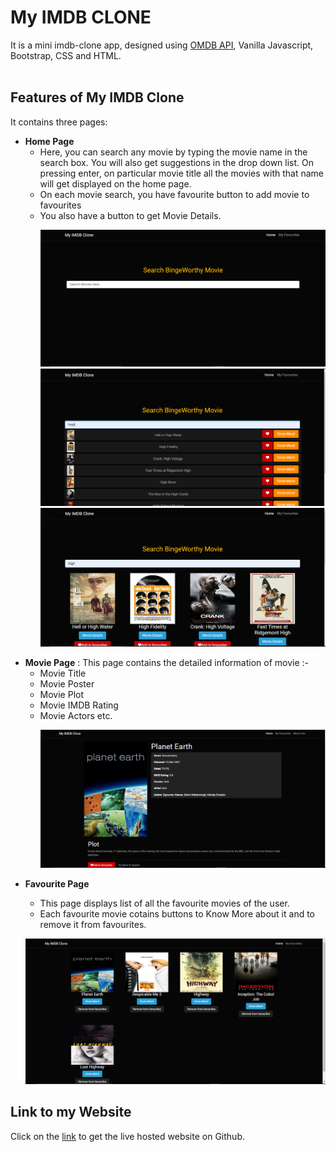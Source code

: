 # My IMDB CLONE
It is a mini imdb-clone app,  designed using [OMDB API]( https://www.omdbapi.com/), Vanilla Javascript, Bootstrap, CSS and HTML.
<br />
<br />


## Features of My IMDB Clone
It contains three pages:
<ul><li><strong>Home Page</strong>
<ul>
<li>Here, you can search any movie by typing the movie name in the search box. You will also get suggestions in the drop down list.
On pressing enter, on particular movie title all the movies with that name will get displayed on the home page.
</li>
<li>On each movie search, you have favourite button to add movie to favourites</li>
<li>You also have a button to get Movie Details.</li>

![alt text](./screenshot/home.png)
![alt text](./screenshot/home1.png)
![alt text](./screenshot/home2.png)
</ul>
</li><li><strong>Movie Page</strong> : This page contains the detailed information of movie :-
<ul><li>Movie Title</li>
<li>Movie Poster</li>
<li>Movie Plot</li>
<li>Movie IMDB Rating</li>
<li>Movie Actors etc.</li>

![alt text](./screenshot/movie.png)
</ul>
</li><li><strong>Favourite Page</strong></li>
<ul><li>This page displays list of all the favourite movies of the user.
</li>
<li>Each favourite movie cotains buttons to Know More about it and to remove it from favourites.</li></ul>

![alt text](./screenshot/favourite.png)
</ul>

## Link to my Website 
Click on the [link](https://himanshi-singh-jadaun.github.io/imdb-clone/) to get the live hosted website on Github. 